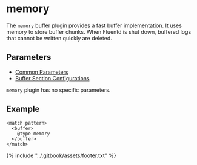 # memory

The `memory` buffer plugin provides a fast buffer implementation. It uses memory to store buffer chunks. When Fluentd is shut down, buffered logs that cannot be written quickly are deleted.

## Parameters

* [Common Parameters](../configuration/plugin-common-parameters.md)
* [Buffer Section Configurations](../configuration/buffer-section.md)

`memory` plugin has no specific parameters.

## Example

```text
<match pattern>
  <buffer>
    @type memory
  </buffer>
</match>
```

{% include "../.gitbook/assets/footer.txt" %}
